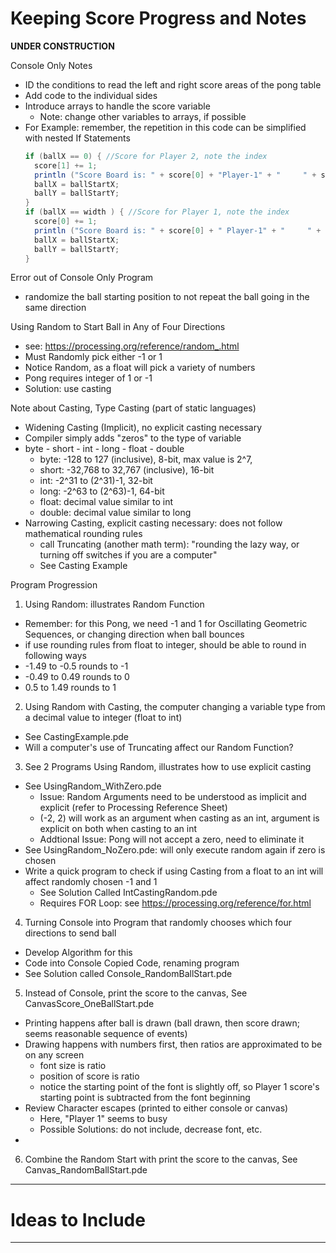 # Keeping Score Progress and Notes

**UNDER CONSTRUCTION**

Console Only Notes
- ID the conditions to read the left and right score areas of the pong table
- Add code to the individual sides
- Introduce arrays to handle the score variable
  - Note: change other variables to arrays, if possible
- For Example: remember, the repetition in this code can be simplified with nested If Statements
  ```Java
  if (ballX == 0) { //Score for Player 2, note the index
    score[1] += 1;
    println ("Score Board is: " + score[0] + "Player-1" + "     " + score[1] + " Player-2");
    ballX = ballStartX;
    ballY = ballStartY;
  }
  if (ballX == width ) { //Score for Player 1, note the index
    score[0] += 1;
    println ("Score Board is: " + score[0] + " Player-1" + "     " + score[1] + " Player-2");
    ballX = ballStartX;
    ballY = ballStartY;
  }
  ```

Error out of Console Only Program
- randomize the ball starting position to not repeat the ball going in the same direction

Using Random to Start Ball in Any of Four Directions
- see: https://processing.org/reference/random_.html
- Must Randomly pick either -1 or 1
- Notice Random, as a float will pick a variety of numbers
- Pong requires integer of 1 or -1
- Solution: use casting

Note about Casting, Type Casting (part of static languages)
- Widening Casting (Implicit), no explicit casting necessary
- Compiler simply adds "zeros" to the type of variable
- byte - short - int - long - float - double
  - byte: -128 to 127 (inclusive), 8-bit, max value is 2^7,
  - short: -32,768 to 32,767 (inclusive), 16-bit
  - int: -2^31 to (2^31)-1, 32-bit
  - long: -2^63 to (2^63)-1, 64-bit
  - float: decimal value similar to int
  - double: decimal value similar to long
- Narrowing Casting, explicit casting necessary: does not follow mathematical rounding rules
  - call Truncating (another math term): "rounding the lazy way, or turning off switches if you are a computer"
  - See Casting Example

Program Progression
1. Using Random: illustrates Random Function
  - Remember: for this Pong, we need -1 and 1 for Oscillating Geometric Sequences, or changing direction when ball bounces
  - if use rounding rules from float to integer, should be able to round in following ways
  - -1.49 to -0.5 rounds to -1
  - -0.49 to 0.49 rounds to 0
  - 0.5 to 1.49 rounds to 1
2. Using Random with Casting, the computer changing a variable type from a decimal value to integer (float to int)
  - See CastingExample.pde
  - Will a computer's use of Truncating affect our Random Function?
3. See 2 Programs Using Random, illustrates how to use explicit casting
  - See UsingRandom_WithZero.pde
    - Issue: Random Arguments need to be understood as implicit and explicit (refer to Processing Reference Sheet)
    - (-2, 2) will work as an argument when casting as an int, argument is explicit on both when casting to an int
    - Addtional Issue: Pong will not accept a zero, need to eliminate it
  - See UsingRandom_NoZero.pde: will only execute random again if zero is chosen
  - Write a quick program to check if using Casting from a float to an int will affect randomly chosen -1 and 1
    - See Solution Called IntCastingRandom.pde
    - Requires FOR Loop: see https://processing.org/reference/for.html
4. Turning Console into Program that randomly chooses which four directions to send ball
  - Develop Algorithm for this
  - Code into Console Copied Code, renaming program
  - See Solution called Console_RandomBallStart.pde
5. Instead of Console, print the score to the canvas, See CanvasScore_OneBallStart.pde
  - Printing happens after ball is drawn (ball drawn, then score drawn; seems reasonable sequence of events)
  - Drawing happens with numbers first, then ratios are approximated to be on any screen
    - font size is ratio
    - position of score is ratio
    - notice the starting point of the font is slightly off, so Player 1 score's starting point is subtracted from the font beginning
  - Review Character escapes (printed to either console or canvas)
    - Here, "Player 1" seems to busy
    - Possible Solutions: do not include, decrease font, etc.
  -
6. Combine the Random Start with print the score to the canvas, See Canvas_RandomBallStart.pde

---

# Ideas to Include

---
